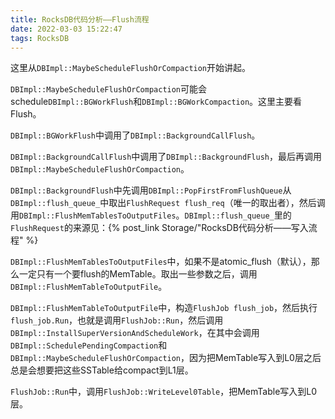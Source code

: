 ```yaml
---
title: RocksDB代码分析——Flush流程
date: 2022-03-03 15:22:47
tags: RocksDB
---
```


这里从`DBImpl::MaybeScheduleFlushOrCompaction`开始讲起。

`DBImpl::MaybeScheduleFlushOrCompaction`可能会schedule`DBImpl::BGWorkFlush`和`DBImpl::BGWorkCompaction`。这里主要看Flush。

`DBImpl::BGWorkFlush`中调用了`DBImpl::BackgroundCallFlush`。

`DBImpl::BackgroundCallFlush`中调用了`DBImpl::BackgroundFlush`，最后再调用`DBImpl::MaybeScheduleFlushOrCompaction`。

`DBImpl::BackgroundFlush`中先调用`DBImpl::PopFirstFromFlushQueue`从`DBImpl::flush_queue_`中取出`FlushRequest flush_req`（唯一的取出者），然后调用`DBImpl::FlushMemTablesToOutputFiles`。`DBImpl::flush_queue_`里的`FlushRequest`的来源见：{% post_link Storage/"RocksDB代码分析——写入流程" %}

`DBImpl::FlushMemTablesToOutputFiles`中，如果不是atomic_flush（默认），那么一定只有一个要flush的MemTable。取出一些参数之后，调用`DBImpl::FlushMemTableToOutputFile`。

`DBImpl::FlushMemTableToOutputFile`中，构造`FlushJob flush_job`，然后执行`flush_job.Run`，也就是调用`FlushJob::Run`，然后调用`DBImpl::InstallSuperVersionAndScheduleWork`，在其中会调用`DBImpl::SchedulePendingCompaction`和`DBImpl::MaybeScheduleFlushOrCompaction`，因为把MemTable写入到L0层之后总是会想要把这些SSTable给compact到L1层。

`FlushJob::Run`中，调用`FlushJob::WriteLevel0Table`，把MemTable写入到L0层。
